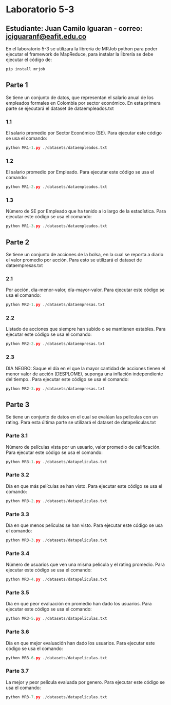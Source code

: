 # Laboratorio 5-3

## Estudiante: Juan Camilo Iguaran - correo: jciguaranf@eafit.edu.co

En el laboratorio 5-3 se utilizara la librería de MRJob python para poder ejecutar el framework de MapReduce, para instalar la librería se debe ejecutar el código de:

```bash
pip install mrjob
```

## Parte 1
Se tiene un conjunto de datos, que representan el salario anual de los empleados formales en Colombia por sector económico. En esta primera parte se ejecutará el dataset de dataempleados.txt

### 1.1
El salario promedio por Sector Económico (SE). Para ejecutar este código se usa el comando:

```python
python MR1-1.py ./datasets/dataempleados.txt
```

### 1.2
El salario promedio por Empleado. Para ejecutar este código se usa el comando:

```python
python MR1-2.py ./datasets/dataempleados.txt
```

### 1.3
Número de SE por Empleado que ha tenido a lo largo de la estadística. Para ejecutar este código se usa el comando:

```python
python MR1-3.py ./datasets/dataempleados.txt
```

## Parte 2
Se tiene un conjunto de acciones de la bolsa, en la cual se reporta a diario el valor promedio por acción. Para esto se utilizará el dataset de dataempresas.txt

### 2.1
Por acción, dia-menor-valor, día-mayor-valor. Para ejecutar este código se usa el comando:

```python
python MR2-1.py ./datasets/dataempresas.txt
```

### 2.2
Listado de acciones que siempre han subido o se mantienen estables. Para ejecutar este código se usa el comando:

```python
python MR2-2.py ./datasets/dataempresas.txt
```

### 2.3
DIA NEGRO: Saque el día en el que la mayor cantidad de acciones tienen el menor valor de acción (DESPLOME), suponga una inflación independiente del tiempo.. Para ejecutar este código se usa el comando:

```python
python MR2-3.py ./datasets/dataempresas.txt
```

## Parte 3
Se tiene un conjunto de datos en el cual se evalúan las películas con un rating. Para esta última parte se utilizará el dataset de datapeliculas.txt

### Parte 3.1
Número de películas vista por un usuario, valor promedio de calificación. Para ejecutar este código se usa el comando:

```python
python MR3-1.py ./datasets/datapeliculas.txt
```

### Parte 3.2
Día en que más películas se han visto. Para ejecutar este código se usa el comando:

```python
python MR3-2.py ./datasets/datapeliculas.txt
```

### Parte 3.3
Día en que menos películas se han visto. Para ejecutar este código se usa el comando:

```python
python MR3-3.py ./datasets/datapeliculas.txt
```

### Parte 3.4
Número de usuarios que ven una misma película y el rating promedio. Para ejecutar este código se usa el comando:

```python
python MR3-4.py ./datasets/datapeliculas.txt
```

### Parte 3.5
Día en que peor evaluación en promedio han dado los usuarios. Para ejecutar este código se usa el comando:

```python
python MR3-5.py ./datasets/datapeliculas.txt
```

### Parte 3.6
Día en que mejor evaluación han dado los usuarios. Para ejecutar este código se usa el comando:

```python
python MR3-6.py ./datasets/datapeliculas.txt
```

### Parte 3.7
La mejor y peor película evaluada por genero. Para ejecutar este código se usa el comando:

```python
python MR3-7.py ./datasets/datapeliculas.txt
```
